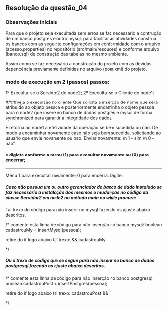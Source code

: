 ## Resolução da questão_04

### Observações iniciais
Para que o projeto seja execultada sem erros se faz necessario a contrução de um banco postgres e outro mysql.
para facilitar as atividades construa os bancos com as seguinte configurações em conformidade com o arquivo (acesso.properties) no repositório
(src/main/resouces) e conforme arquivo (banco.sql) de construção das tabelas no mesmo ambiente.

Assim como se faz necessário a construção do projeto com as devidas depencência previamente definidas no arquivo (pom.xml) do projeto.

### modo de execução em 2 (passos) passos:
1º Execulta-se o Servidor2 do node2;
2º Execulta-se o Cliente do node1;

####veja a execulsão no cliente
Que solicita a inserção de nome que será atribuido ao objeto pessoa e posteriormente encaminha o objeto pessoa para o node2 que insere no banco de dados
postgres e mysql de forma synchronized para garantir a integridade dos dados.

E retorna  ao node1 a efetividade da operação se bem sucedida ou não.
De modo a encaminhar novamente caso não seja bem sucedida.
solicitando ao usuario que envie novamente ou nao.
Enviar novamente: \n 1 - sim \n 0 - não"

#### e digiete conforme o menu (1) para execultar novamente ou (0) para encerrar;

------------ 
 Menu 
 1 para execultar novamente; 
 0 para encerra. 
Digite: 


##### Caso não possua um ou outro gerenciador de banco de dado instalado se faz necessário a instalação dos mesmos o mudanças no código da classe Servidor2 em node2 no método main no while procure:
Tal trexo de código para não inserir no mysql fazendo os ajuste abaixo descritos.

/*
  comente esta linha de código para não inserção no banco mysql: 
  boolean cadastrouMy = insertMysql(pessoa);
            
  retire do if logo abaixo tal trexo:
   && cadastrouMy
            
*/ 

##### Ou o trexo de código que se segue para não inserir no banco de dados postgresql fazendo os ajuste abaixo descritos.

/*
  comente esta linha de código para não inserção no banco postgresql: 
  boolean cadastrouPost = insertPostgres(pessoa);
            
  retire do if logo abaixo tal trexo:
  cadastrouPost &&
            
*/ 

